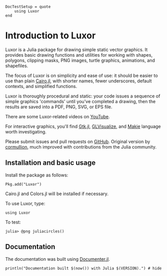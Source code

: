 ```@meta
DocTestSetup = quote
    using Luxor
end
```

# Introduction to Luxor

Luxor is a Julia package for drawing simple static vector graphics. It provides basic drawing functions and utilities for working with shapes, polygons, clipping masks, PNG images, turtle graphics, animations, and shapefiles.

The focus of Luxor is on simplicity and ease of use: it should be easier to use than plain [Cairo.jl](https://github.com/JuliaLang/Cairo.jl), with shorter names, fewer underscores, default contexts, and simplified functions.

Luxor is thoroughly procedural and static: your code issues a sequence of simple graphics 'commands' until you've completed a drawing, then the results are saved into a PDF, PNG, SVG, or EPS file.

There are some Luxor-related videos on [YouTube](https://www.youtube.com/channel/UCfd52kTA5JpzOEItSqXLQxg).

For interactive graphics, you'll find [Gtk.jl](https://github.com/JuliaGraphics/Gtk.jl), [GLVisualize](https://github.com/JuliaGL/GLVisualize.jl), and [Makie](https://github.com/JuliaPlots/Makie.jl) language worth investigating.

Please submit issues and pull requests on [GitHub](https://github.com/JuliaGraphics/Luxor.jl). Original version by [cormullion](https://github.com/cormullion), much improved with contributions from the Julia community.

## Installation and basic usage

Install the package as follows:

```
Pkg.add("Luxor")
```

Cairo.jl and Colors.jl will be installed if necessary.

To use Luxor, type:

```
using Luxor
```

To test:

```
julia> @png juliacircles()
```

## Documentation

The documentation was built using [Documenter.jl](https://github.com/JuliaDocs).

```@example
println("Documentation built $(now()) with Julia $(VERSION).") # hide
```
